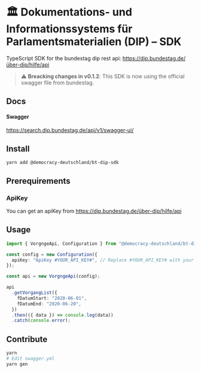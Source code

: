 # 🏛 Dokumentations- und Informationssystems für Parlamentsmaterialien (DIP) – SDK

TypeScript SDK for the bundestag dip rest api: https://dip.bundestag.de/über-dip/hilfe/api

> :warning: **Breacking changes in v0.1.2**: This SDK is now using the official swagger file from bundestag.

## Docs

#### Swagger

https://search.dip.bundestag.de/api/v1/swagger-ui/
## Install

```
yarn add @democracy-deutschland/bt-dip-sdk
```

## Prerequirements

### ApiKey

You can get an apiKey from https://dip.bundestag.de/über-dip/hilfe/api

## Usage

```ts
import { VorgngeApi, Configuration } from "@democracy-deutschland/bt-dip-sdk";

const config = new Configuration({
  apiKey: "ApiKey #YOUR_API_KEY#", // Replace #YOUR_API_KEY# with your api key
});

const api = new VorgngeApi(config);

api
  .getVorgangList({
    fDatumStart: "2020-06-01",
    fDatumEnd: "2020-06-20",
  })
  .then(({ data }) => console.log(data))
  .catch(console.error);
```

## Contribute

```sh
yarn
# Edit swagger.yml
yarn gen
```

